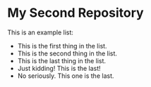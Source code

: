 # My Second Repository

This is an example list:
* This is the first thing in the list.
* This is the second thing in the list.
* This is the last thing in the list.
* Just kidding! This is the last!
* No seriously.  This one is the last.